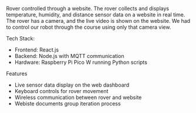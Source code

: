 Rover controlled through a website. The rover collects and displays temperature, humidity, and distance sensor data on a website in real time. 
The rover has a camera, and the live video is shown on the website. We had to control our robot through the course using only that camera view. 

Tech Stack:
- Frontend: React.js
- Backend: Node.js with MQTT communication
- Hardware: Raspberry Pi Pico W running Python scripts

Features
- Live sensor data display on the web dashboard
- Keyboard controls for rover movement
- Wireless communication between rover and website
- Webiste documents group iteration process 
